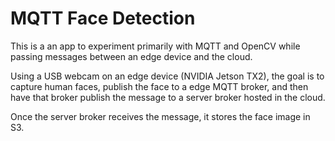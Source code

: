 # MQTT Face Detection

This is a an app to experiment primarily with MQTT and OpenCV while passing messages between an edge device and the cloud.

Using a USB webcam on an edge device (NVIDIA Jetson TX2), the goal is to capture human faces, publish the face to a edge MQTT broker, and then have that broker publish the message to a server broker hosted in the cloud.

Once the server broker receives the message, it stores the face image in S3.
